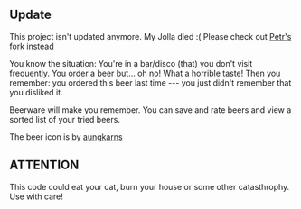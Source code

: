 ## Update

This project isn't updated anymore. My Jolla died :( Please check out [Petr's fork](https://github.com/mentaljam/Beerware) instead

You know the situation: You're in a bar/disco (that) you don't visit frequently.
You order a beer but... oh no! What a horrible taste!  Then you remember: you 
ordered this beer last time --- you just didn't remember that you disliked it.

Beerware will make you remember. You can save and rate beers and view a
sorted list of your tried beers.

The beer icon is by [aungkarns](https://openclipart.org/detail/73591/beer)

## ATTENTION
This code could eat your cat, burn your house or some other catasthrophy. Use with care!
